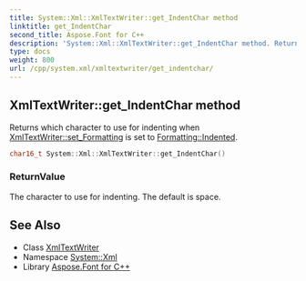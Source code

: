 ```yaml
---
title: System::Xml::XmlTextWriter::get_IndentChar method
linktitle: get_IndentChar
second_title: Aspose.Font for C++
description: 'System::Xml::XmlTextWriter::get_IndentChar method. Returns which character to use for indenting when XmlTextWriter::set_Formatting is set to Formatting::Indented in C++.'
type: docs
weight: 800
url: /cpp/system.xml/xmltextwriter/get_indentchar/
---
```

## XmlTextWriter::get_IndentChar method


Returns which character to use for indenting when [XmlTextWriter::set_Formatting](../set_formatting/) is set to [Formatting::Indented](../../formatting/).

```cpp
char16_t System::Xml::XmlTextWriter::get_IndentChar()
```


### ReturnValue

The character to use for indenting. The default is space.

## See Also

* Class [XmlTextWriter](../)
* Namespace [System::Xml](../../)
* Library [Aspose.Font for C++](../../../)
